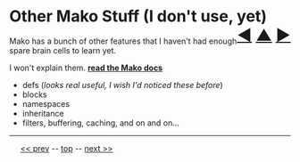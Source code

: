 Other Mako Stuff (I don't use, yet) <span style="float:right;">[&#x25C0;](12.md) [&#x25B2;](../README.md) [&#x25BA;](14.md)</span>
=========

Mako has a bunch of other features that I haven't had enough spare brain cells to learn yet.

I won't explain them. __[read the Mako docs](http://docs.makotemplates.org/en/latest/)__

* defs (*looks real useful, I wish I'd noticed these before*)
* blocks
* namespaces
* inheritance
* filters, buffering, caching, and on and on...

------

&nbsp;&nbsp;&nbsp;&nbsp; [&lt;&lt; prev](12.md) -- [top](../README.md) -- [next &gt;&gt;](14.md)